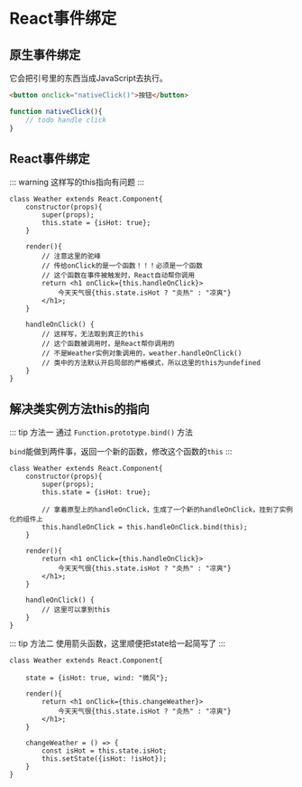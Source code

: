 # React事件绑定

## 原生事件绑定

它会把引号里的东西当成JavaScript去执行。

```html
<button onclick="nativeClick()">按钮</button>
```

```js
function nativeClick(){
    // todo handle click
}
```

## React事件绑定

::: warning
这样写的this指向有问题
:::

```jsx{8-11,17-20}
class Weather extends React.Component{
    constructor(props){
        super(props);
        this.state = {isHot: true};
    }

    render(){
        // 注意这里的驼峰
        // 传给onClick的是一个函数！！！必须是一个函数
        // 这个函数在事件被触发时，React自动帮你调用
        return <h1 onClick={this.handleOnClick}>
            今天天气很{this.state.isHot ? "炎热" : "凉爽"}
        </h1>;
    }

    handleOnClick() {
        // 这样写，无法取到真正的this
        // 这个函数被调用时，是React帮你调用的
        // 不是Weather实例对象调用的，weather.handleOnClick()
        // 类中的方法默认开启局部的严格模式，所以这里的this为undefined
    }
}
```

## 解决类实例方法this的指向

::: tip 方法一
通过 `Function.prototype.bind()` 方法

`bind`能做到两件事，返回一个新的函数，修改这个函数的`this`
:::

```jsx{6-7}
class Weather extends React.Component{
    constructor(props){
        super(props);
        this.state = {isHot: true};

        // 拿着原型上的handleOnClick，生成了一个新的handleOnClick，挂到了实例化的组件上
        this.handleOnClick = this.handleOnClick.bind(this);
    }

    render(){
        return <h1 onClick={this.handleOnClick}>
            今天天气很{this.state.isHot ? "炎热" : "凉爽"}
        </h1>;
    }

    handleOnClick() {
        // 这里可以拿到this
    }
}
```

::: tip 方法二
使用箭头函数，这里顺便把state给一起简写了
:::

```jsx{3,11-14}
class Weather extends React.Component{

    state = {isHot: true, wind: "微风"};

    render(){
        return <h1 onClick={this.changeWeather}>
            今天天气很{this.state.isHot ? "炎热" : "凉爽"}
        </h1>;
    }

    changeWeather = () => {
        const isHot = this.state.isHot;
        this.setState({isHot: !isHot});
    }
}
```